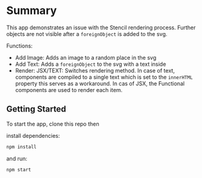 # Summary

This app demonstrates an issue with the Stencil rendering process.
Further objects are not visible after a ```foreignObject``` is added to the svg.

Functions:
 - Add Image: Adds an image to a random place in the svg
 - Add Text: Adds a ```foreignObject``` to the svg with a text inside
 - Render: JSX/TEXT: Switches rendering method. In case of text, 
components are compiled to a single text which is set to the 
```innerHTML``` property this serves as a workaround. In cas of JSX, the Functional components are used 
to render each item.

## Getting Started

To start the app, clone this repo then

install dependencies:

```bash
npm install
```

and run:

```bash
npm start
```

